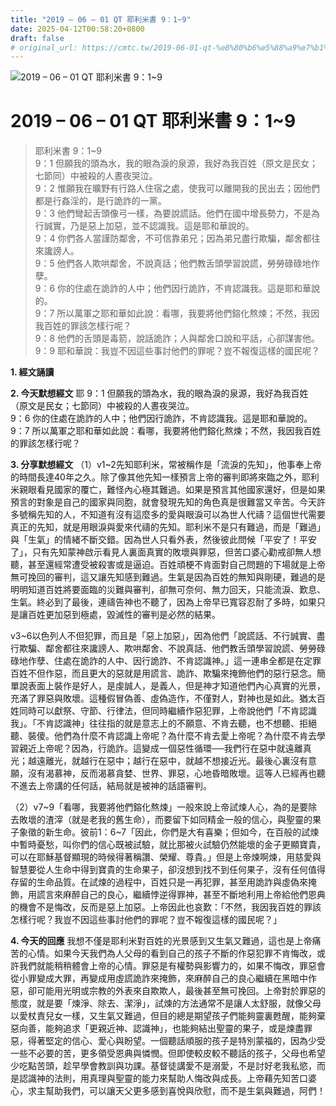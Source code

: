 ```yaml
---
title: "2019 – 06 – 01 QT 耶利米書 9：1~9"
date: 2025-04-12T00:58:20+0800
draft: false
# original_url: https://cmtc.tw/2019-06-01-qt-%e8%80%b6%e5%88%a9%e7%b1%b3%e6%9b%b8-9%ef%bc%9a19
---
```


![2019 – 06 – 01 QT 耶利米書 9：1\~9](/images/qt.jpg   "2019 – 06 – 01 QT 耶利米書 9：1\~9")

# 2019 – 06 – 01 QT 耶利米書 9：1\~9

> 耶利米書 9：1\~9  
> 9：1 但願我的頭為水，我的眼為淚的泉源，我好為我百姓（原文是民女；七節同）中被殺的人晝夜哭泣。  
> 9：2 惟願我在曠野有行路人住宿之處，使我可以離開我的民出去；因他們都是行姦淫的，是行詭詐的一黨。  
> 9：3 他們彎起舌頭像弓一樣，為要說謊話。他們在國中增長勢力，不是為行誠實，乃是惡上加惡，並不認識我。這是耶和華說的。  
> 9：4 你們各人當謹防鄰舍，不可信靠弟兄；因為弟兄盡行欺騙，鄰舍都往來讒謗人。  
> 9：5 他們各人欺哄鄰舍，不說真話；他們教舌頭學習說謊，勞勞碌碌地作孽。  
> 9：6 你的住處在詭詐的人中；他們因行詭詐，不肯認識我。這是耶和華說的。  
> 9：7 所以萬軍之耶和華如此說：看哪，我要將他們鎔化熬煉；不然，我因我百姓的罪該怎樣行呢？  
> 9：8 他們的舌頭是毒箭，說話詭詐；人與鄰舍口說和平話，心卻謀害他。  
> 9：9 耶和華說：我豈不因這些事討他們的罪呢？豈不報復這樣的國民呢？

**1. 經文誦讀**

**2.  今天默想經文**
耶 9：1 但願我的頭為水，我的眼為淚的泉源，我好為我百姓（原文是民女；七節同）中被殺的人晝夜哭泣。  
9：6 你的住處在詭詐的人中；他們因行詭詐，不肯認識我。這是耶和華說的。  
9：7 所以萬軍之耶和華如此說：看哪，我要將他們鎔化熬煉；不然，我因我百姓的罪該怎樣行呢？

**3. 分享默想經文**
（1）v1\~2先知耶利米，常被稱作是「流淚的先知」，他事奉上帝的時間長達40年之久。除了像其他先知一樣預言上帝的審判即將來臨之外，耶利米親眼看見國家的覆亡，難怪內心極其難過。如果是預言其他國家還好，但是如果預言的對象是自己的國家與同胞，就會發現先知的角色真是很難當又辛苦。今天許多號稱先知的人，不知道有沒有這麼多的愛與眼淚可以為世人代禱？這個世代需要真正的先知，就是用眼淚與愛來代禱的先知。耶利米不是只有難過，而是「難過」與「生氣」的情緒不斷交錯。因為世人只看外表，然後彼此問候「平安了！平安了」，只有先知蒙神啟示看見人裏面真實的敗壞與罪惡，但苦口婆心勸戒卻無人想聽，甚至還經常遭受被殺害或是逼迫。百姓頑梗不肯面對自己問題的下場就是上帝無可挽回的審判，這又讓先知感到難過。生氣是因為百姓的無知與剛硬，難過的是明明知道百姓將要面臨的災難與審判，卻無可奈何、無力回天，只能流淚、歎息、生氣。終必到了最後，連禱告神也不聽了，因為上帝早已寬容忍耐了多時，如果只是讓百姓更加惡到極處，毀滅性的審判是必然的結果。

v3\~6以色列人不但犯罪，而且是「惡上加惡」，因為他們「說謊話、不行誠實、盡行欺騙、鄰舍都往來讒謗人、欺哄鄰舍、不說真話、他們教舌頭學習說謊、勞勞碌碌地作孽、住處在詭詐的人中、因行詭詐、不肯認識神。」這一連串全都是在定罪百姓不但作惡，而且更大的惡就是用謊言、詭詐、欺騙來掩飾他們的惡行惡念。簡單說表面上裝作是好人，是虔誠人，是義人，但是神才知道他們內心真實的光景，充滿了罪惡與敗壞。這種假冒偽善、虛偽造作，不僅對人，對神也是如此。猶太百姓同時可以獻祭、守節、行律法，但同時繼續作惡犯罪，上帝說他們「不肯認識我」。「不肯認識神」往往指的就是意志上的不願意、不肯去聽，也不想聽、拒絕聽、裝傻。他們為什麼不肯認識上帝呢？為什麼不肯去愛上帝呢？為什麼不肯去學習親近上帝呢？因為，行詭詐。這變成一個惡性循環──我們行在惡中就遠離真光；越遠離光，就越行在惡中；越行在惡中，就越不想接近光。最後心裏沒有意願，沒有渴慕神，反而渴慕貪婪、世界、罪惡，心地昏暗敗壞。這等人已經再也聽不進去上帝講的任何話，結局就是被神的話語審判。

（2）v7\~9「看哪，我要將他們鎔化熬煉」一般來說上帝試煉人心，為的是要除去敗壞的渣滓（就是老我的舊生命），而要留下如同精金一般的信心，與聖靈的果子象徵的新生命。彼前1：6\~7「因此，你們是大有喜樂；但如今，在百般的試煉中暫時憂愁，叫你們的信心既被試驗，就比那被火試驗仍然能壞的金子更顯寶貴，可以在耶穌基督顯現的時候得著稱讚、榮耀、尊貴。」但是上帝煉啊煉，用慈愛與智慧要從人生命中得到寶貴的生命果子，卻沒想到找不到任何果子，沒有任何值得存留的生命品質。在試煉的過程中，百姓只是一再犯罪，甚至用詭詐與虛偽來掩飾，用謊言來麻醉自己的良心，繼續悖逆得罪神，甚至不斷地利用上帝給他們恩典的機會不是悔改，反而是惡上加惡。上帝因此也哀歎：「不然，我因我百姓的罪該怎樣行呢？我豈不因這些事討他們的罪呢？豈不報復這樣的國民呢？」

**4. 今天的回應**
我想不僅是耶利米對百姓的光景感到又生氣又難過，這也是上帝痛苦的心情。如果今天我們為人父母的看到自己的孩子不斷的作惡犯罪不肯悔改，或許我們就能稍稍體會上帝的心情。罪惡是有權勢與影響力的，如果不悔改，罪惡會從小罪變成大罪，再變成用虛謊詭詐來掩飾，來麻醉自己的良心繼續在黑暗中作惡，卻可能用光明或宗教的外表來自欺欺人，最後甚至無可挽回。上帝對於罪惡的態度，就是要「煉淨、除去、潔淨」，試煉的方法通常不是讓人太舒服，就像父母以愛杖責兒女一樣，又生氣又難過，但目的總是期望孩子們能夠靈裏甦醒，能夠棄惡向善，能夠追求「更親近神、認識神」，也能夠結出聖靈的果子，或是煉盡罪惡，得著堅定的信心、愛心與盼望。一個聽話順服的孩子是特別蒙福的，因為少受一些不必要的苦，更多領受恩典與憐憫。但即使較皮較不聽話的孩子，父母也希望少吃點苦頭，趁早學會教訓與功課。基督徒講愛不是溺愛，不是討好老我私慾，而是認識神的法則，用真理與聖靈的能力來幫助人悔改與成長。上帝藉先知苦口婆心，求主幫助我們，可以讓天父更多感到喜悅與欣慰，而不是生氣與難過，阿們！
